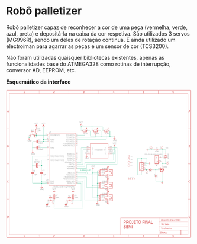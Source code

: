 # Robô palletizer
Robô palletizer capaz de reconhecer a cor de uma peça (vermelha, verde, azul, preta) e depositá-la na caixa da cor respetiva. São utilizados 3 servos (MG996R), sendo um deles de rotação continua. É ainda utilizado um electroíman para agarrar as peças e um sensor de cor (TCS3200).

Não foram utilizadas quaisquer bibliotecas existentes, apenas as funcionalidades base do ATMEGA328 como rotinas de interrupção, conversor AD, EEPROM, etc.

**Esquemático da interface**

<img src="https://github.com/vitorpbabo/palletizer_robot/blob/main/images/interface_schematic.png" width="500" height="400">

